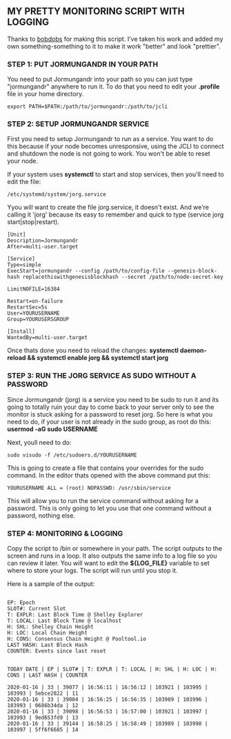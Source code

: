 ## MY PRETTY MONITORING SCRIPT WITH LOGGING

Thanks to [bobdobs](https://github.com/bobdobs/cardano-scripts) for making this script. I've taken his work and added my own something-something to it to make it work "better" and look "prettier".

### STEP 1: PUT JORMUNGANDR IN YOUR PATH

You need to put Jormungandr into your path so you can just type "jormungandr" anywhere to run it. To do that you need to edit your **.profile** file in your home directory.

`export PATH=$PATH:/path/to/jormungandr:/path/to/jcli`

### STEP 2: SETUP JORMUNGANDR SERVICE

First you need to setup Jormungandr to run as a service. You want to do this because if your node becomes unresponsive, using the JCLI to connect and shutdown the node is not going to work. You won't be able to reset your node.

If your system uses **systemctl** to start and stop services, then you'll need to edit the file: 

```/etc/systemd/system/jorg.service``` 

Yyou will want to create the file jorg.service, it doesn't exist. And we're calling it 'jorg' because its easy to remember and quick to type (service jorg start|stop|restart).

```
[Unit]
Description=Jormungandr
After=multi-user.target

[Service]
Type=simple
ExecStart=jormungandr --config /path/to/config-file --genesis-block-hash replacethiswithgenesisblockhash --secret /path/to/node-secret-key

LimitNOFILE=16384

Restart=on-failure
RestartSec=5s
User=YOURUSERNAME
Group=YOURUSERSGROUP

[Install]
WantedBy=multi-user.target
```

Once thats done you need to reload the changes: **systemctl daemon-reload && systemctl enable jorg && systemctl start jorg**

### STEP 3: RUN THE JORG SERVICE AS SUDO WITHOUT A PASSWORD

Since Jormungandr (jorg) is a service you need to be sudo to run it and its going to totally ruin your day to come back to your server only to see the monitor is stuck asking for a password to reset jorg. So here is what you need to do, if your user is not already in the sudo group, as root do this: **usermod -aG sudo USERNAME**

Next, youll need to do: 

```sudo visudo -f /etc/sudoers.d/YOURUSERNAME```

This is going to create a file that contains your overrides for the sudo command. In the editor thats opened with the above command put this: 

```YOURUSERNAME ALL = (root) NOPASSWD: /usr/sbin/service```

This will allow you to run the service command without asking for a password. This is only going to let you use that one command without a password, nothing else. 

### STEP 4: MONITORING & LOGGING

Copy the script to /bin or somewhere in your path. The script outputs to the screen and runs in a loop. It also outputs the same info to a log file so you can review it later. You will want to edit the **${LOG_FILE}** variable to set where to store your logs. The script will run until you stop it.

Here is a sample of the output: 

```

EP: Epoch
SLOT#: Current Slot
T: EXPLR: Last Block Time @ Shelley Explorer
T: LOCAL: Last Block Time @ localhost
H: SHL: Shelley Chain Height
H: LOC: Local Chain Height
H: CONS: Consensus Chain Height @ Pooltool.io
LAST HASH: Last Block Hash
COUNTER: Events since last reset


TODAY DATE | EP | SLOT# | T: EXPLR | T: LOCAL | H: SHL | H: LOC | H: CONS | LAST HASH | COUNTER

2020-01-16 | 33 | 39077 | 16:56:11 | 16:56:12 | 103921 | 103995 | 103993 | 5ebce2822 | 11
2020-01-16 | 33 | 39084 | 16:56:25 | 16:56:35 | 103989 | 103996 | 103993 | 0686b34da | 12
2020-01-16 | 33 | 39098 | 16:56:53 | 16:57:00 | 103921 | 103997 | 103993 | 9ed653fd9 | 13
2020-01-16 | 33 | 39144 | 16:58:25 | 16:58:49 | 103989 | 103998 | 103997 | 5ff6f6685 | 14

```
